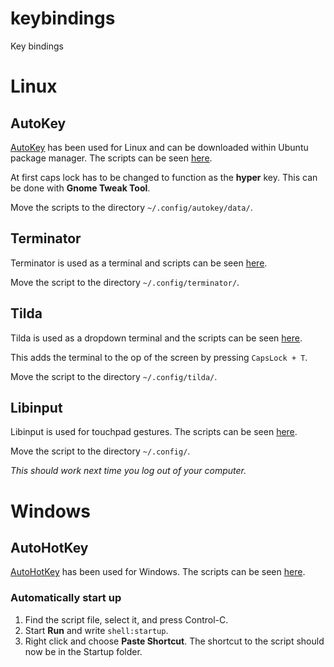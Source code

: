 # keybindings
Key bindings

# Linux
## AutoKey
[AutoKey](https://github.com/autokey/autokey) has been used for Linux and can be downloaded within Ubuntu package manager. The scripts can be seen [here](linux/autokey).

At first caps lock has to be changed to function as the **hyper** key. This can be done with **Gnome Tweak Tool**.

Move the scripts to the directory `~/.config/autokey/data/`.

## Terminator
Terminator is used as a terminal and scripts can be seen [here](linux/terminator).

Move the script to the directory `~/.config/terminator/`.

## Tilda
Tilda is used as a dropdown terminal and the scripts can be seen [here](linux/tilda).

This adds the terminal to the op of the screen by pressing `CapsLock + T`.

Move the script to the directory `~/.config/tilda/`.

## Libinput
Libinput is used for touchpad gestures. The scripts can be seen [here](linux/libinput).

Move the script to the directory `~/.config/`.

*This should work next time you log out of your computer.*

# Windows

## AutoHotKey
[AutoHotKey](https://autohotkey.com) has been used for Windows. The scripts can be seen [here](windows/autohotkey).

### Automatically start up
 1. Find the script file, select it, and press Control-C.
 2. Start **Run** and write `shell:startup`.
 3. Right click and choose **Paste Shortcut**. The shortcut to the script should now be in the Startup folder.